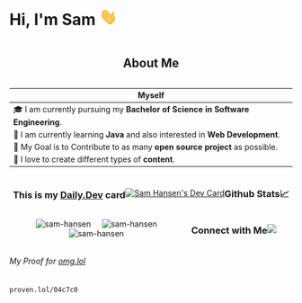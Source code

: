 # Hi, I'm Sam <img src="./assets/Hi.gif" style="width:32px;">

<section style="display:flex;flex-direction:row;flex-wrap:wrap;justify-content:center;align-items:center;">

## About Me

Myself|    
------|
🎓 I am currently pursuing my **Bachelor of Science in Software Engineering**.  |
🌱 I am currently learning **Java** and also interested in **Web Development**. |
🎯 My Goal is to Contribute to as many **open source project** as possible.     |
🎨 I love to create different types of **content**.                             |

### This is my [Daily.Dev](https://app.daily.dev/devcard) card

<div style="display:flex;flex-direction:row;flex-wrap:wrap;justify-content:center;align-items:center;">
    <a href="https://app.daily.dev/samhansen">
        <img src="https://api.daily.dev/devcards/309b8fbde4e54feaa32b8e28a8b42372.png?r=pu0" width="400" alt="Sam Hansen's Dev Card" />
    </a>
</div>

### Github Stats📈

<!--START_SECTION:activity-->
<div style="display:flex;flex-direction:row;flex-wrap:wrap;justify-content:center;align-items:center;">
    <img width="40%" src="https://github-readme-stats.vercel.app/api/top-langs?username=sam-hansen&show_icons=true&theme=dracula&title_color=ff8000&text_color=ffffff&bg_color=6a6a6a&locale=en&layout=compact&hide_border=true" alt="sam-hansen" />
    <img style="width:48%;" src="https://github-readme-stats.vercel.app/api?username=sam-hansen&show_icons=true&theme=dracula&title_color=ff8000&text_color=ffffff&bg_color=6a6a6a&locale=en&hide_border=true" alt="sam-hansen" />
    <img style="width:48%;" src="https://github-readme-streak-stats.herokuapp.com/?user=sam-hansen&theme=highcontrast&hide_border=true" alt="sam-hansen" />
</div>
<!--END_SECTION:activity-->

### Connect with Me

<img src="https://img.shields.io/github/followers/sam-hansen?style=social" />

</section>

<!--#### Contribution Graph
<div style="display:flex;flex-direction:row;flex-wrap:wrap;justify-content:center;align-items:center;">
<img src="https://img.shields.io/github/followers/sam-hansen?style=social" />
![GitHub Activity Graph](https://activity-graph.herokuapp.com/graph?username=sam-hansen&theme=dracula&hide_border=true)  
</div>-->

###### My Proof for [omg.lol](https://omg.lol)
`proven.lol/04c7c0`

